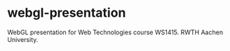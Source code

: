 webgl-presentation
==================

WebGL presentation for Web Technologies course WS1415. RWTH Aachen University.
